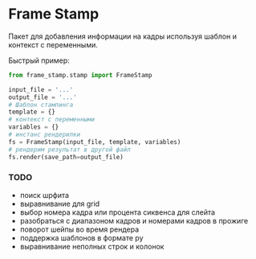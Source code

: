 # Frame Stamp

Пакет для добавления информации на кадры используя шаблон и контекст с переменными.


Быстрый пример:

```python
from frame_stamp.stamp import FrameStamp

input_file = '...'
output_file = '...'
# Шаблон стампинга
template = {}
# контекст с переменными
variables = {}
# инстанс рендерилки
fs = FrameStamp(input_file, template, variables)
# рендерим результат в другой файл
fs.render(save_path=output_file)
```

### TODO

- поиск шрфита
- выравнивание для grid
- выбор номера кадра или процента сиквенса для слейта
- разобраться с диапазоном кадров и номерами кадров в прожиге
- поворот шейпы во время рендера
- поддержка шаблонов в формате py
- выравнивание неполных строк и колонок

